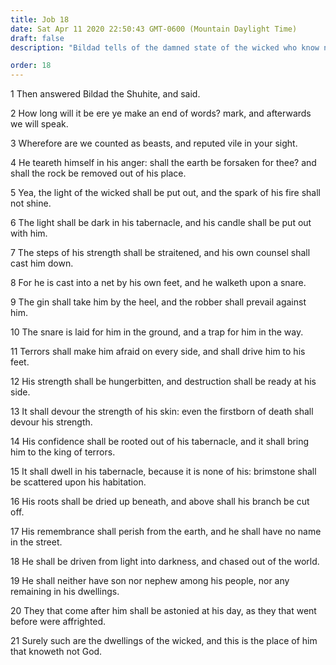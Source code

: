 ```yaml
---
title: Job 18
date: Sat Apr 11 2020 22:50:43 GMT-0600 (Mountain Daylight Time)
draft: false
description: "Bildad tells of the damned state of the wicked who know not God."

order: 18
---
```

    
1 Then answered Bildad the Shuhite, and said.

2 How long will it be ere ye make an end of words? mark, and afterwards we will speak.

3 Wherefore are we counted as beasts, and reputed vile in your sight.

4 He teareth himself in his anger: shall the earth be forsaken for thee? and shall the rock be removed out of his place.

5 Yea, the light of the wicked shall be put out, and the spark of his fire shall not shine.

6 The light shall be dark in his tabernacle, and his candle shall be put out with him.

7 The steps of his strength shall be straitened, and his own counsel shall cast him down.

8 For he is cast into a net by his own feet, and he walketh upon a snare.

9 The gin shall take him by the heel, and the robber shall prevail against him.

10 The snare is laid for him in the ground, and a trap for him in the way.

11 Terrors shall make him afraid on every side, and shall drive him to his feet.

12 His strength shall be hungerbitten, and destruction shall be ready at his side.

13 It shall devour the strength of his skin: even the firstborn of death shall devour his strength.

14 His confidence shall be rooted out of his tabernacle, and it shall bring him to the king of terrors.

15 It shall dwell in his tabernacle, because it is none of his: brimstone shall be scattered upon his habitation.

16 His roots shall be dried up beneath, and above shall his branch be cut off.

17 His remembrance shall perish from the earth, and he shall have no name in the street.

18 He shall be driven from light into darkness, and chased out of the world.

19 He shall neither have son nor nephew among his people, nor any remaining in his dwellings.

20 They that come after him shall be astonied at his day, as they that went before were affrighted.

21 Surely such are the dwellings of the wicked, and this is the place of him that knoweth not God.
